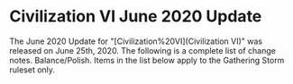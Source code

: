 # Civilization VI June 2020 Update

The June 2020 Update for "[Civilization%20VI](Civilization VI)" was released on June 25th, 2020. The following is a complete list of change notes.
Balance/Polish.
Items in the list below apply to the Gathering Storm ruleset only.